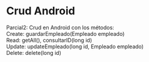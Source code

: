 # Crud Android 
Parcial2: Crud en Android con los métodos:                                                                                                                               
  Create: guardarEmpleado(Empleado empleado)                                                                                                                             
  Read: getAll(), consultarID(long id)                                                                                                                                   
  Update: updateEmpleado(long id, Empleado empleado)                                                                                                                     
  Delete: delete(long id) 
  
  
